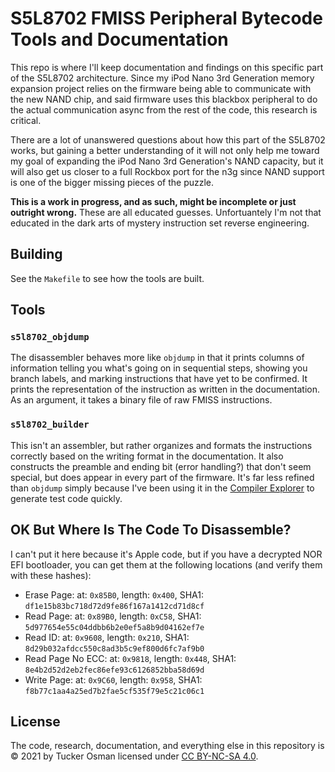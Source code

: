 # S5L8702 FMISS Peripheral Bytecode Tools and Documentation
This repo is where I'll keep documentation and findings on this specific part of the S5L8702 architecture. Since my iPod Nano 3rd Generation memory expansion project relies on the firmware being able to communicate with the new NAND chip, and said firmware uses this blackbox peripheral to do the actual communication async from the rest of the code, this research is critical.

There are a lot of unanswered questions about how this part of the S5L8702 works, but gaining a better understanding of it will not only help me toward my goal of expanding the iPod Nano 3rd Generation's NAND capacity, but it will also get us closer to a full Rockbox port for the n3g since NAND support is one of the bigger missing pieces of the puzzle.

**This is a work in progress, and as such, might be incomplete or just outright wrong.** These are all educated guesses. Unfortuantely I'm not that educated in the dark arts of mystery instruction set reverse engineering.

## Building
See the `Makefile` to see how the tools are built.

## Tools
### `s5l8702_objdump`
The disassembler behaves more like `objdump` in that it prints columns of information telling you what's going on in sequential steps, showing you branch labels, and marking instructions that have yet to be confirmed. It prints the representation of the instruction as written in the documentation. As an argument, it takes a binary file of raw FMISS instructions.

### `s5l8702_builder`
This isn't an assembler, but rather organizes and formats the instructions correctly based on the writing format in the documentation. It also constructs the preamble and ending bit (error handling?) that don't seem special, but does appear in every part of the firmware. It's far less refined than `objdump` simply because I've been using it in the [Compiler Explorer](https://godbolt.org/) to generate test code quickly.

## OK But Where Is The Code To Disassemble?
I can't put it here because it's Apple code, but if you have a decrypted NOR EFI bootloader, you can get them at the following locations (and verify them with these hashes):
 - Erase Page: at: `0x85B0`, length: `0x400`, SHA1: `df1e15b83bc718d72d9fe86f167a1412cd71d8cf`
 - Read Page: at: `0x89B0`, length: `0xC58`, SHA1: `5d977654e55c04ddbb6b2e0ef5a8b9d04162ef7e`
 - Read ID: at: `0x9608`, length: `0x210`, SHA1: `8d29b032afdcc550c8ad3b5c9ef800d6fc7af9b0`
 - Read Page No ECC: at: `0x9818`, length: `0x448`, SHA1: `8e4b2d52d2eb2fec86efe93c6126852bba58d69d`
 - Write Page: at: `0x9C60`, length: `0x958`, SHA1: `f8b77c1aa4a25ed7b2fae5cf535f79e5c21c06c1`

## License
The code, research, documentation, and everything else in this repository is © 2021 by Tucker Osman licensed under [CC BY-NC-SA 4.0](https://creativecommons.org/licenses/by-nc-sa/4.0/). 
